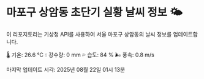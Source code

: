 
# 마포구 상암동 초단기 실황 날씨 정보 🌤️

이 리포지토리는 기상청 API를 사용하여 서울 마포구 상암동의 날씨 정보를 업데이트합니다. 

🌡️ 기온: 26.6 ℃
💧 강수량: 0 mm
💦 습도: 84 %
🌬️ 풍속: 0.8 m/s

마지막 업데이트 시각: 2025년 08월 22일 01시 13분    
